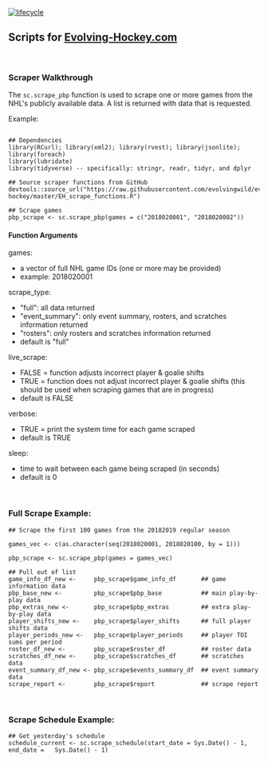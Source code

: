 [![lifecycle](https://img.shields.io/badge/lifecycle-stable-brightgreen.svg)](https://www.tidyverse.org/lifecycle/#stable)

## Scripts for <a href="https://evolving-hockey.com/" target="_blank">Evolving-Hockey.com</a>

<br>

### Scraper Walkthrough

The `sc.scrape_pbp` function is used to scrape one or more games from the NHL's publicly available data. A list is returned with data that is requested. 

Example:

``` {r}

## Dependencies
library(RCurl); library(xml2); library(rvest); library(jsonlite); library(foreach)
library(lubridate)
library(tidyverse) -- specifically: stringr, readr, tidyr, and dplyr

## Source scraper functions from GitHub
devtools::source_url("https://raw.githubusercontent.com/evolvingwild/evolving-hockey/master/EH_scrape_functions.R")

## Scrape games
pbp_scrape <- sc.scrape_pbp(games = c("2018020001", "2018020002"))
```

#### Function Arguments

games:
- a vector of full NHL game IDs (one or more may be provided)
- example: 2018020001

scrape_type:
- "full": all data returned
- "event_summary": only event summary, rosters, and scratches information returned
- "rosters": only rosters and scratches information returned
- default is "full"

live_scrape:
- FALSE = function adjusts incorrect player & goalie shifts
- TRUE = function does not adjust incorrect player & goalie shifts (this should be used when scraping games that are in progress)
- default is FALSE

verbose:
- TRUE = print the system time for each game scraped
- default is TRUE

sleep:
- time to wait between each game being scraped (in seconds)
- default is 0

<br>

### Full Scrape Example:

``` {r}
## Scrape the first 100 games from the 20182019 regular season

games_vec <- c(as.character(seq(2018020001, 2018020100, by = 1)))

pbp_scrape <- sc.scrape_pbp(games = games_vec)

## Pull out of list
game_info_df_new <-     pbp_scrape$game_info_df       ## game information data
pbp_base_new <-         pbp_scrape$pbp_base           ## main play-by-play data
pbp_extras_new <-       pbp_scrape$pbp_extras         ## extra play-by-play data
player_shifts_new <-    pbp_scrape$player_shifts      ## full player shifts data
player_periods_new <-   pbp_scrape$player_periods     ## player TOI sums per period
roster_df_new <-        pbp_scrape$roster_df          ## roster data
scratches_df_new <-     pbp_scrape$scratches_df       ## scratches data
event_summary_df_new <- pbp_scrape$events_summary_df  ## event summary data
scrape_report <-        pbp_scrape$report             ## scrape report
```

<br>


### Scrape Schedule Example:

``` {r} 
## Get yesterday's schedule
schedule_current <- sc.scrape_schedule(start_date = Sys.Date() - 1, end_date =   Sys.Date() - 1)
```


<br>
<br>

  
  
  
  